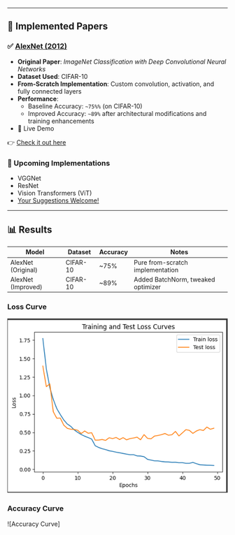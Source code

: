 
---

## 📌 Implemented Papers

### ✅ [AlexNet (2012)](https://papers.nips.cc/paper_files/paper/2012/file/c399862d3b9d6b76c8436e924a68c45b-Paper.pdf)
- **Original Paper**: *ImageNet Classification with Deep Convolutional Neural Networks*
- **Dataset Used**: CIFAR-10
- **From-Scratch Implementation**: Custom convolution, activation, and fully connected layers
- **Performance**:
  - Baseline Accuracy: `~75%%` (on CIFAR-10)
  - Improved Accuracy: `~89%` after architectural modifications and training enhancements
- 🚀 Live Demo

👉 [Check it out here](https://huggingface.co/spaces/Jagjeet2003/Modified_AlexNet)

### 🧪 Upcoming Implementations
- VGGNet
- ResNet
- Vision Transformers (ViT)
- [Your Suggestions Welcome!](#contributing)

---

## 📊 Results

| Model                | Dataset  | Accuracy | Notes                              |
|---------------------|----------|----------|------------------------------------|
| AlexNet (Original)  | CIFAR-10 | ~75%      | Pure from-scratch implementation   |
| AlexNet (Improved)  | CIFAR-10 | ~89%      | Added BatchNorm, tweaked optimizer |

### Loss Curve
![Loss Curve](https://github.com/JagjeetChauhan/Research-Paper-Implementation/blob/main/AlexNet%20Loss%20Curve.png)

### Accuracy Curve
![Accuracy Curve]
